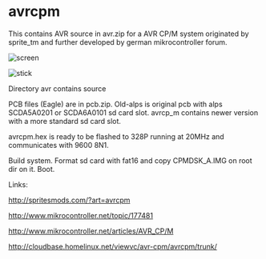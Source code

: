 # avrcpm

This contains AVR source in avr.zip for a AVR CP/M system originated by sprite_tm and further developed by german mikrocontroller forum.

![screen](https://github.com/petersieg/avrcpm/blob/master/screen.jpg)

![stick](https://github.com/petersieg/avrcpm/blob/master/stick.jpg)


Directory avr contains source

PCB files (Eagle) are in pcb.zip. Old-alps is original pcb with alps SCDA5A0201 or SCDA6A0101 sd card slot. avrcp_m contains newer version with a more standard sd card slot.

avrcpm.hex is ready to be flashed to 328P running at 20MHz and communicates with 9600 8N1.

Build system. Format sd card with fat16 and copy CPMDSK_A.IMG on root dir on it. Boot.

Links:

http://spritesmods.com/?art=avrcpm

http://www.mikrocontroller.net/topic/177481

http://www.mikrocontroller.net/articles/AVR_CP/M

http://cloudbase.homelinux.net/viewvc/avr-cpm/avrcpm/trunk/



